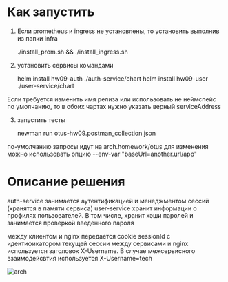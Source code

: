 # Как запустить
1. Если prometheus и ingress не установлены, то установить выполнив из папки infra

    ./install_prom.sh && ./install_ingress.sh

2. установить сервисы командами

    helm install hw09-auth ./auth-service/chart
    helm install hw09-user ./user-service/chart

Если требуется изменить имя релиза или использовать не неймспейс по умолчанию, то в обоих чартах нужно указать верный serviceAddress

3. запустить тесты

    newman run otus-hw09.postman_collection.json

по-умолчанию запросы идут на arch.homework/otus
для изменения можно использовать опцию --env-var "baseUrl=another.url/app"

# Описание решения
auth-service занимается аутентификацией и менеджментом сессий (хранятся в памяти сервиса)
user-service хранит информации о профилях пользователей. В том числе, хранит хэши паролей и занимается проверкой введенного пароля

между клиентом и nginx передается cookie sessionId с идентификатором текущей сессии
между сервисами и nginx используется заголовок X-Username. В случае межсервисного взаимодейсвтия используется X-Username=tech

![arch](/readme.assets/arch.png)